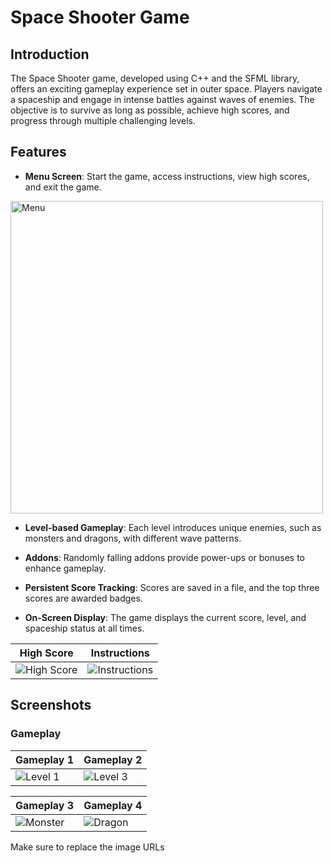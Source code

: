 # Space Shooter Game

## Introduction

The Space Shooter game, developed using C++ and the SFML library, offers an exciting gameplay experience set in outer space. Players navigate a spaceship and engage in intense battles against waves of enemies. The objective is to survive as long as possible, achieve high scores, and progress through multiple challenging levels.

## Features

- **Menu Screen**: Start the game, access instructions, view high scores, and exit the game.
<img src="https://github.com/Aalyanraza/SpaceShooter/assets/114768774/39a2f110-9186-4d34-815b-68380c744ff4" alt="Menu" width="500" height="500" />


- **Level-based Gameplay**: Each level introduces unique enemies, such as monsters and dragons, with different wave patterns.

- **Addons**: Randomly falling addons provide power-ups or bonuses to enhance gameplay.

- **Persistent Score Tracking**: Scores are saved in a file, and the top three scores are awarded badges.

- **On-Screen Display**: The game displays the current score, level, and spaceship status at all times.

| High Score                                | Instructions                               |
| ---------------------------------------- | ------------------------------------------ |
| ![High Score](https://github.com/Aalyanraza/SpaceShooter/assets/114768774/bf26b42f-977b-44bf-a74b-8974d2f5d6ef) | ![Instructions](https://github.com/Aalyanraza/SpaceShooter/assets/114768774/f7aaa734-7914-480f-b30e-472e17f4e2fe) |

## Screenshots

### Gameplay


| Gameplay 1                                 |  Gameplay 2                                 |
| ---------------------------------------- | ------------------------------------------ |
| ![Level 1](https://github.com/Aalyanraza/SpaceShooter/assets/114768774/5970f8a8-ed1c-47cd-b496-45e880c971df) | ![Level 3](https://github.com/Aalyanraza/SpaceShooter/assets/114768774/0b72ef35-8bde-4565-af5b-124a7e706f78) |

| Gameplay 3                                 |  Gameplay 4                                 |
| ---------------------------------------- | ------------------------------------------ |
| ![Monster](https://github.com/Aalyanraza/SpaceShooter/assets/114768774/c066580c-db73-4e39-94b0-612e7cbedcd1) | ![Dragon](https://github.com/Aalyanraza/SpaceShooter/assets/114768774/eb950e44-0639-4e88-8408-08be5408ebca) |
Make sure to replace the image URLs 
